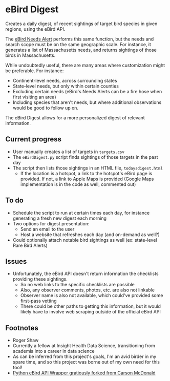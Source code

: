 # eBird Digest

Creates a daily digest, of recent sightings of target bird species in given regions, using the eBird API.

The [eBird Needs Alert](http://ebird.org/ebird/alerts) performs this same function, but the needs and search scope must be on the same geographic scale. For instance, it generates a list of Massachusetts needs, and returns sightings of those birds in Massachusetts.

While undoubtedly useful, there are many areas where customization might be preferable. For instance:
* Continent-level needs, across surrounding states
* State-level needs, but only within certain counties
* Excluding certain needs (eBird's Needs Alerts can be a fire hose when first visiting an area)
* Including species that aren't needs, but where additional observations would be good to follow up on.

The eBird Digest allows for a more personalized digest of relevant information.

## Current progress

* User manually creates a list of targets in `targets.csv`
* The `eBirdDigest.py` script finds sightings of those targets in the past day
* The script then lists those sightings in an HTML file, `todaysdigest.html`
    * If the location is a hotspot, a link to the hotspot's eBird page is provided. If not, a link to Apple Maps is provided (Google Maps implementation is in the code as well, commented out)

## To do

* Schedule the script to run at certain times each day, for instance generating a fresh new digest each morning
* Two options for digest presentation:
    * Send an email to the user
    * Host a website that refreshes each day (and on-demand as well?)
* Could optionally attach notable bird sightings as well (ex: state-level Rare Bird Alerts)

## Issues

* Unfortunately, the eBird API doesn't return information the checklists providing these sightings.
    * So no web links to the specific checklists are possible
    * Also, any observer comments, photos, etc. are also not linkable
    * Observer name is also not available, which could've provided some first-pass vetting
    * There could be other paths to getting this information, but it would likely have to involve web scraping outside of the official eBird API


## Footnotes
* Roger Shaw
* Currently a fellow at Insight Health Data Science, transitioning from academia into a career in data science
* As can be inferred from this project's goals, I'm an avid birder in my spare time, and so this project was borne out of my own need for this tool!
* [Python eBird API Wrapper gratiously forked from Carson McDonald](https://github.com/carsonmcdonald/python-ebird-wrapper)
